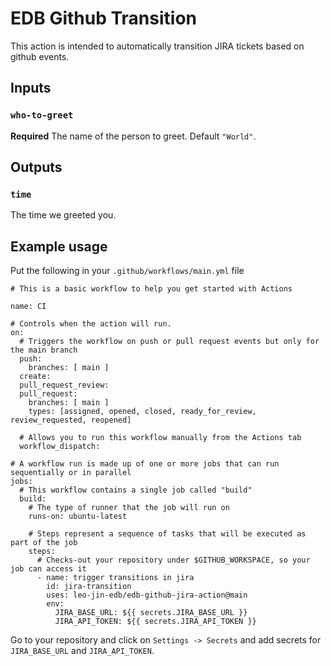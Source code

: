 # EDB Github Transition 

This action is intended to automatically transition JIRA tickets based on github events.

## Inputs

### `who-to-greet`

**Required** The name of the person to greet. Default `"World"`.

## Outputs

### `time`

The time we greeted you.

## Example usage

Put the following in your `.github/workflows/main.yml` file

```
# This is a basic workflow to help you get started with Actions

name: CI

# Controls when the action will run. 
on:
  # Triggers the workflow on push or pull request events but only for the main branch
  push:
    branches: [ main ]
  create:
  pull_request_review:
  pull_request:
    branches: [ main ]
    types: [assigned, opened, closed, ready_for_review, review_requested, reopened]

  # Allows you to run this workflow manually from the Actions tab
  workflow_dispatch:

# A workflow run is made up of one or more jobs that can run sequentially or in parallel
jobs:
  # This workflow contains a single job called "build"
  build:
    # The type of runner that the job will run on
    runs-on: ubuntu-latest

    # Steps represent a sequence of tasks that will be executed as part of the job
    steps:
      # Checks-out your repository under $GITHUB_WORKSPACE, so your job can access it
      - name: trigger transitions in jira
        id: jira-transition
        uses: leo-jin-edb/edb-github-jira-action@main
        env:
          JIRA_BASE_URL: ${{ secrets.JIRA_BASE_URL }}
          JIRA_API_TOKEN: ${{ secrets.JIRA_API_TOKEN }}
```
Go to your repository and click on `Settings -> Secrets` and add secrets for `JIRA_BASE_URL` and `JIRA_API_TOKEN`.